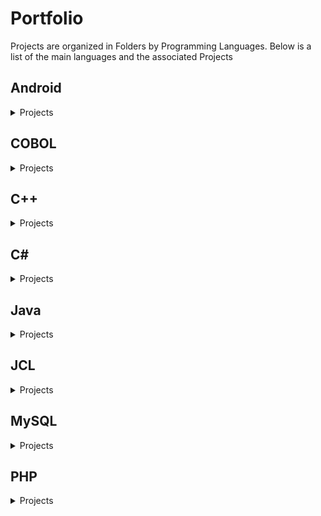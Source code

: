 # Portfolio
<p>Projects are organized in Folders by Programming Languages. Below is a list of the main languages and the associated Projects</p>

## Android
<details><summary>Projects</summary>
<p>
  
> ### API Project
- The start of a Project that was supposed to have a database interact with an API.  Later turned into Assignment 3 due to some unexpected school closures.
  
> ### Assignment 1: Matching Game
- This is the First Assignment in the Android Programming Course at St Lawrence College (Assignments change each year). In this assignment I developed a Memory Matching Card Game.  The game uses a grid of `ImageButton`s with `onClick handlers` that will dynamically change the image between the card's back and card face images. When 2 Card Faces are visible, the program will determine if the cards match.  If they match, the cards will stay visible and a point will be added to the score.  When all cards have been matched, the program will show a high score page and determine if the player has a new High Score.  Score will be stored locally on the device.  When the program starts up, the cards will be randomly assigned an image and, when the first card is flipped over, a timer will start on a thread.

> ### Assignment 2: Conway's Game of Life Challenge
- This was the second assignment at College.  For this assignment we were tasked to obey Conway’s rules for the Game of Life Challenge and had the rules run on threads to determine life and death.  It also starts by randomly generating the cells.

> ### Assignment 3: Verse Lookup
-  In This assignment we required to populate a ListView which was embedded in a layout from an API.  We called the API based on some options that were pre-populated on the app.
</p>
</details>

## COBOL
<details><summary>Projects</summary>
<p>
  
> ### TODO
- Add Projects

</p>
</details>

## C++
<details><summary>Projects</summary>
<p>
  
> ### TODO
- Add Projects

</p>
</details>

## C#
<details><summary>Projects</summary>
<p>
  
> ### TODO
- Add Projects

</p>
</details>

## Java
<details><summary>Projects</summary>
<p>
  
> ### Course 1: Assignment 1
- This project was graded on our understanding of inheretance, interfaces, abstract classes. Version 1 is the closest to the handed in project

> ### Course 1: Assignment 2
- This project demonstrates our understand of the MVC Model as we built a paint app.

> ### Course 2: Week 2 Labs
- A Collection of in-class excercise working with ports and servers 

</p>
</details>

## JCL
<details><summary>Projects</summary>
<p>
  
> ### TODO
- Add Projects

</p>
</details>

## MySQL
<details><summary>Projects</summary>
<p>
  
> ### TODO
- Add Projects

</p>
</details>

## PHP
<details><summary>Projects</summary>
<p>
  
> ### TODO
- Add Projects

</p>
</details>
